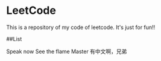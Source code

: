 # LeetCode
This is a repository of my code of leetcode. It's just for fun!!

##List
 
Speak now
See the flame
Master 有中文啊，兄弟